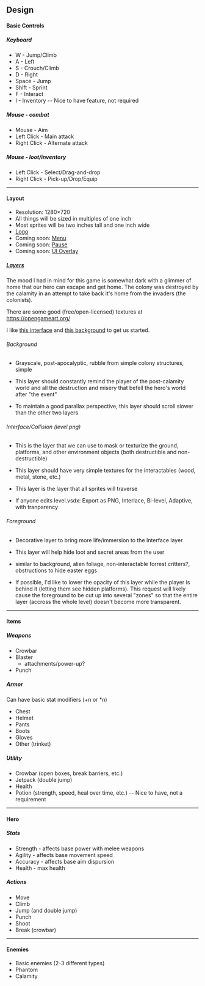 ## Design


#### Basic Controls

##### Keyboard

* W - Jump/Climb
* A - Left
* S - Crouch/Climb
* D - Right
* Space - Jump
* Shift - Sprint
* F - Interact
* I - Inventory -- Nice to have feature, not required

##### Mouse - combat

* Mouse - Aim
* Left Click - Main attack
* Right Click - Alternate attack

##### Mouse - loot/inventory

* Left Click - Select/Drag-and-drop
* Right Click - Pick-up/Drop/Equip

***

#### Layout

* Resolution: 1280×720
* All things will be sized in multiples of one inch
* Most sprites will be two inches tall and one inch wide
* [Logo](art/logo.png)
* Coming soon: [Menu](art/menu.jpg)
* Coming soon: [Pause](art/pause.jpg)
* Coming soon: [UI Overlay](art/ui.jpg)

##### [Layers](art/layers.jpg)

The mood I had in mind for this game is somewhat dark with a glimmer of home that our hero can escape and get home.  The colony was destroyed by the calamity in an attempt to take back it's home from the invaders (the colonists).

There are some good (free/open-licensed) textures at https://opengameart.org/

I like [this interface](https://opengameart.org/content/sci-fi-platform-tiles) and [this background](https://opengameart.org/content/industrial-parallax-background) to get us started.

###### Background

* Grayscale, post-apocalyptic, rubble from simple colony structures, simple

* This layer should constantly remind the player of the post-calamity world and all the destruction and misery that befell the hero's world after "the event"

* To maintain a good parallax perspective, this layer should scroll slower than the other two layers

###### Interface/Collision (level.png)

* This is the layer that we can use to mask or texturize the ground, platforms, and other environment objects (both destructible and non-destructible)

* This layer should have very simple textures for the interactables (wood, metal, stone, etc.)

* This layer is the layer that all sprites will traverse

* If anyone edits level.vsdx: Export as PNG, Interlace, Bi-level, Adaptive, with tranparency

###### Foreground

* Decorative layer to bring more life/immersion to the Interface layer

* This layer will help hide loot and secret areas from the user

* similar to background, alien foliage, non-interactable forrest critters?, obstructions to hide easter eggs

* If possible, I'd like to lower the opacity of this layer while the player is behind it (letting them see hidden platforms).  This request will likely cause the foreground to be cut up into several "zones" so that the entire layer (accross the whole level) doesn't become more transparent.

***

#### Items

##### Weapons

* Crowbar
* Blaster
    * attachments/power-up?
* Punch

##### Armor

Can have basic stat modifiers (+n or *n)

* Chest
* Helmet
* Pants
* Boots
* Gloves
* Other (trinket)

##### Utility

* Crowbar (open boxes, break barriers, etc.)
* Jetpack (double jump)
* Health
* Potion (strength, speed, heal over time, etc.) -- Nice to have, not a requirement

***

#### Hero

##### Stats

* Strength - affects base power with melee weapons
* Agility - affects base movement speed
* Accuracy - affects base aim dispursion
* Health - max health

##### Actions

* Move
* Climb
* Jump (and double jump)
* Punch
* Shoot
* Break (crowbar)

***

#### Enemies

* Basic enemies (2-3 different types)
* Phantom
* Calamity
